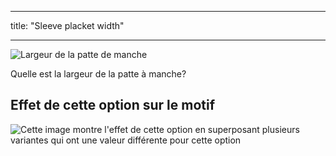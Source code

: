 - - -
title: "Sleeve placket width"
- - -

![Largeur de la patte de manche](sleeveplacketwidth.svg)

Quelle est la largeur de la patte à manche?

## Effet de cette option sur le motif

![Cette image montre l'effet de cette option en superposant plusieurs variantes qui ont une valeur différente pour cette option](simone_sleeveplacketwidth_sample.svg "Effect of this option on the pattern")

